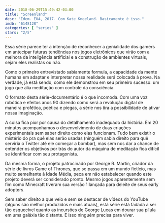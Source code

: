 ```yaml
---
date: 2018-06-29T15:49:42-03:00
title: "Screenland"
desc: "Idem. EUA, 2017. Com Kate Kneeland. Basicamente é isso."
imdb: "6148128"
categories: [ "series" ]
stars: "2/5"
---
```

Essa série parece ter a intenção de reconhecer a genialidade dos gamers em antecipar futuras tendências nos jogos eletrônicos que virão com a melhora da inteligência artificial e a construção de ambientes virtuais, sejam eles realistas ou não.

Como o primeiro entrevistado sabiamente formula, a capacidade da mente humana em adaptar e interpretar nossa realidade será colocada à prova. Na verdade, já está sendo, como ele demonstrou em seu primeiro sucesso: um jogo que alia meditação com controle da consciência.

O formato desta série-documentário é o que incomoda. Com uma voz robótica e efeitos anos 90 dizendo como será a revolução digital de maneira profética, poética e piegas, a série nos tira a possibilidade de ativar nossa imaginação.

A coisa fica pior por causa do detalhamento inadequado da história. Em 20 minutos acompanhamos o desenvolvimento de duas criações experimentais sem saber direito como elas funcionam. Tudo bem existir o mistério do pra quê elas serão usadas (ninguém sabia direito para quê serviria o Twitter até ele começar a bombar), mas sem nos dar a chance de entender os objetivos por trás do autor da máquina de meditação fica difícil se identificar com seu protagonista.

Da mesma forma, o projeto patrocinado por George R. Martin, criador da série de livros Game of Thrones, que se passa em um mundo fictício, mas muito semelhante à Idade Média, peca em não estabelecer quando este projeto deverá ser considerado pronto. Mesmo jogos aparentemente sem fim como Minecraft tiveram sua versão 1 lançada para deleite de seus early adopters.

Sem saber direito a que veio e sem se destacar de vídeos do YouTube (alguns são melhor produzidos e mais atuais), está série está fadada a ser tão esquecível quanto as incursões de George Lucas em dourar sua pílula em uma galáxia tão distante. E isso ninguém precisa para viver.
